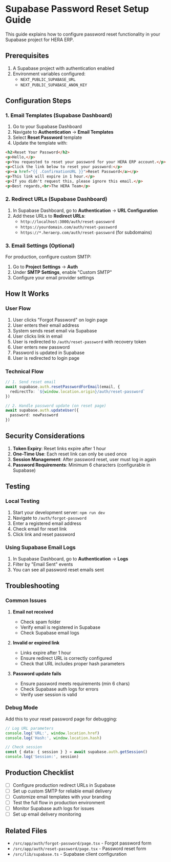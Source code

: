 # Supabase Password Reset Setup Guide

This guide explains how to configure password reset functionality in your Supabase project for HERA ERP.

## Prerequisites

1. A Supabase project with authentication enabled
2. Environment variables configured:
   - `NEXT_PUBLIC_SUPABASE_URL`
   - `NEXT_PUBLIC_SUPABASE_ANON_KEY`

## Configuration Steps

### 1. Email Templates (Supabase Dashboard)

1. Go to your Supabase Dashboard
2. Navigate to **Authentication** → **Email Templates**
3. Select **Reset Password** template
4. Update the template with:

```html
<h2>Reset Your Password</h2>
<p>Hello,</p>
<p>You requested to reset your password for your HERA ERP account.</p>
<p>Click the link below to reset your password:</p>
<p><a href="{{ .ConfirmationURL }}">Reset Password</a></p>
<p>This link will expire in 1 hour.</p>
<p>If you didn't request this, please ignore this email.</p>
<p>Best regards,<br>The HERA Team</p>
```

### 2. Redirect URLs (Supabase Dashboard)

1. In Supabase Dashboard, go to **Authentication** → **URL Configuration**
2. Add these URLs to **Redirect URLs**:
   - `http://localhost:3000/auth/reset-password`
   - `https://yourdomain.com/auth/reset-password`
   - `https://*.heraerp.com/auth/reset-password` (for subdomains)

### 3. Email Settings (Optional)

For production, configure custom SMTP:

1. Go to **Project Settings** → **Auth**
2. Under **SMTP Settings**, enable "Custom SMTP"
3. Configure your email provider settings

## How It Works

### User Flow

1. User clicks "Forgot Password" on login page
2. User enters their email address
3. System sends reset email via Supabase
4. User clicks link in email
5. User is redirected to `/auth/reset-password` with recovery token
6. User enters new password
7. Password is updated in Supabase
8. User is redirected to login page

### Technical Flow

```typescript
// 1. Send reset email
await supabase.auth.resetPasswordForEmail(email, {
  redirectTo: `${window.location.origin}/auth/reset-password`
})

// 2. Handle password update (on reset page)
await supabase.auth.updateUser({
  password: newPassword
})
```

## Security Considerations

1. **Token Expiry**: Reset links expire after 1 hour
2. **One-Time Use**: Each reset link can only be used once
3. **Session Management**: After password reset, user must log in again
4. **Password Requirements**: Minimum 6 characters (configurable in Supabase)

## Testing

### Local Testing

1. Start your development server: `npm run dev`
2. Navigate to `/auth/forgot-password`
3. Enter a registered email address
4. Check email for reset link
5. Click link and reset password

### Using Supabase Email Logs

1. In Supabase Dashboard, go to **Authentication** → **Logs**
2. Filter by "Email Sent" events
3. You can see all password reset emails sent

## Troubleshooting

### Common Issues

1. **Email not received**
   - Check spam folder
   - Verify email is registered in Supabase
   - Check Supabase email logs

2. **Invalid or expired link**
   - Links expire after 1 hour
   - Ensure redirect URL is correctly configured
   - Check that URL includes proper hash parameters

3. **Password update fails**
   - Ensure password meets requirements (min 6 chars)
   - Check Supabase auth logs for errors
   - Verify user session is valid

### Debug Mode

Add this to your reset password page for debugging:

```typescript
// Log URL parameters
console.log('URL:', window.location.href)
console.log('Hash:', window.location.hash)

// Check session
const { data: { session } } = await supabase.auth.getSession()
console.log('Session:', session)
```

## Production Checklist

- [ ] Configure production redirect URLs in Supabase
- [ ] Set up custom SMTP for reliable email delivery
- [ ] Customize email templates with your branding
- [ ] Test the full flow in production environment
- [ ] Monitor Supabase auth logs for issues
- [ ] Set up email delivery monitoring

## Related Files

- `/src/app/auth/forgot-password/page.tsx` - Forgot password form
- `/src/app/auth/reset-password/page.tsx` - Password reset form
- `/src/lib/supabase.ts` - Supabase client configuration